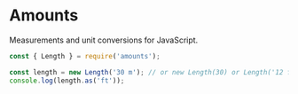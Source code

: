 # Amounts

Measurements and unit conversions for JavaScript.

```javascript
const { Length } = require('amounts');

const length = new Length('30 m'); // or new Length(30) or Length('12 ft')
console.log(length.as('ft'));
```

